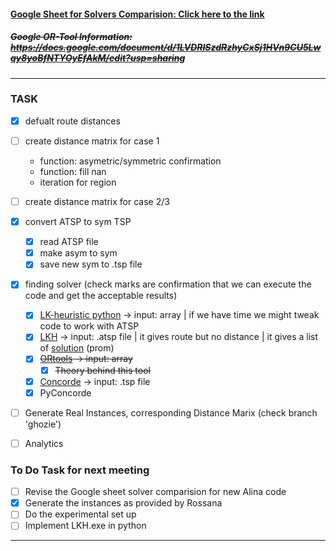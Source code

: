 #### [Google Sheet for Solvers Comparision: Click here to the link](https://docs.google.com/spreadsheets/d/1eHaEsVsWJSm-UYiAW34GOKpbrfaD1_RH/edit#gid=542634310)  
##### ~~Google OR-Tool Information: https://docs.google.com/document/d/1LVDRISzdRzhyCxSj1HVn9CU5Lwqy8yoBfNTYOyEfAkM/edit?usp=sharing~~ 
---
### TASK  

- [x] defualt route distances
- [ ] create distance matrix for case 1
  - function: asymetric/symmetric confirmation
  - function: fill nan
  - iteration for region
- [ ] create distance matrix for case 2/3
- [x] convert ATSP to sym TSP
   - [x] read ATSP file
   - [x] make asym to sym
   - [x] save new sym to .tsp file
- [x] finding solver (check marks are confirmation that we can execute the code and get the acceptable results)
   - [x] [LK-heuristic python](https://pypi.org/project/lk-heuristic) -> input: array | if we have time we might tweak code to work with ATSP
   - [x] [LKH](https://pypi.org/project/lkh/) -> input: .atsp file | it gives route but no distance | it gives a list of [solution](https://github.com/Pratiksha100/AnalyticsProject/blob/cheewan/ResultFromLKH.md) (prom)
   - [x] ~~[ORtools](https://developers.google.com/optimization) -> input: array~~  
      - [x] ~~Theory behind this tool~~  
   - [x] [Concorde](https://www.math.uwaterloo.ca/tsp/concorde.html) -> input: .tsp file  
   - [x] PyConcorde
- [ ] Generate Real Instances, corresponding Distance Marix (check branch 'ghozie')  
- [ ] Analytics


### To Do Task for next meeting
- [ ] Revise the Google sheet solver comparision for new Alina code
- [x] Generate the instances as provided by Rossana
- [ ] Do the experimental set up 
- [ ] Implement LKH.exe in python
  
---  
  
 

